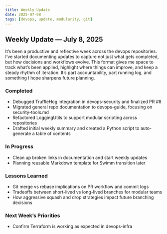 ```yaml
---
title: Weekly Update
date: 2025-07-08
tags: [devops, update, modularity, git]
---
```


## Weekly Update — July 8, 2025

It’s been a productive and reflective week across the devops repositories. I’ve started documenting updates to capture not just what gets completed, but how decisions and workflows evolve. This format gives me space to track what’s been applied, highlight where things can improve, and keep a steady rhythm of iteration. It’s part accountability, part running log, and something I hope sharpens future planning.

### Completed
- Debugged TruffleHog integration in devops-security and finalized PR #8
- Migrated general repo documentation to devops-guide, focusing on security-tools.md
- Refactored LoggingUtils to support modular scripting across repositories
- Drafted initial weekly summary and created a Python script to auto-generate a table of contents

### In Progress
- Clean up broken links in documentation and start weekly updates 
- Planning reusable Markdown template for Swimm transition later

### Lessons Learned
- Git merge vs rebase implications on PR workflow and commit logs
- Tradeoffs between short-lived vs long-lived branches for modular teams
- How aggressive squash and drop strategies impact future branching decisions

### Next Week’s Priorities
- Confirm Terraform is working as expected in devops-infra

